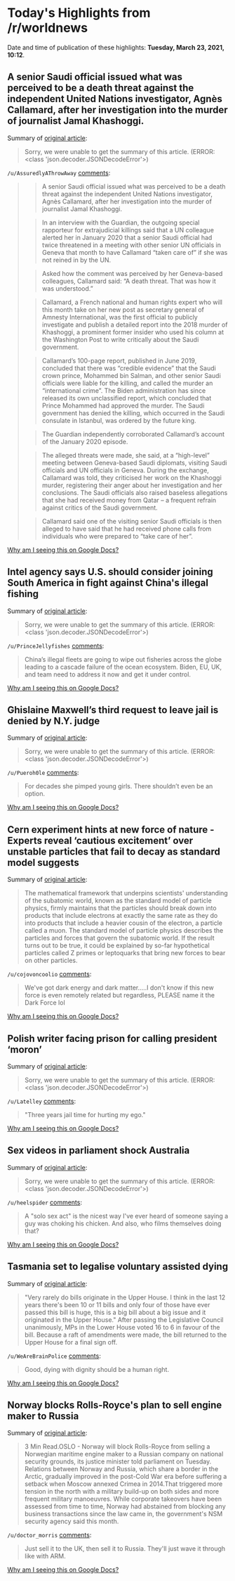 # Today's Highlights from /r/worldnews

Date and time of publication of these highlights: **Tuesday, March 23, 2021, 10:12**.

## A senior Saudi official issued what was perceived to be a death threat against the independent United Nations investigator, Agnès Callamard, after her investigation into the murder of journalist Jamal Khashoggi.

Summary of [original article](https://www.theguardian.com/world/2021/mar/23/top-saudi-official-issued-death-threat-against-uns-khashoggi-investigator):

> Sorry, we were unable to get the summary of this article. (ERROR: <class 'json.decoder.JSONDecodeError'>)

`/u/AssuredlyAThrowAway` [comments](https://www.reddit.com/r/worldnews/comments/mbdg8o/a_senior_saudi_official_issued_what_was_perceived/):

> >A senior Saudi official issued what was perceived to be a death threat against the independent United Nations investigator, Agnès Callamard, after her investigation into the murder of journalist Jamal Khashoggi.
> 
> >In an interview with the Guardian, the outgoing special rapporteur for extrajudicial killings said that a UN colleague alerted her in January 2020 that a senior Saudi official had twice threatened in a meeting with other senior UN officials in Geneva that month to have Callamard “taken care of” if she was not reined in by the UN.
> 
> >Asked how the comment was perceived by her Geneva-based colleagues, Callamard said: “A death threat. That was how it was understood.”
> 
> >Callamard, a French national and human rights expert who will this month take on her new post as secretary general of Amnesty International, was the first official to publicly investigate and publish a detailed report into the 2018 murder of Khashoggi, a prominent former insider who used his column at the Washington Post to write critically about the Saudi government.
> 
> >Callamard’s 100-page report, published in June 2019, concluded that there was “credible evidence” that the Saudi crown prince, Mohammed bin Salman, and other senior Saudi officials were liable for the killing, and called the murder an “international crime”. The Biden administration has since released its own unclassified report, which concluded that Prince Mohammed had approved the murder. The Saudi government has denied the killing, which occurred in the Saudi consulate in Istanbul, was ordered by the future king.
> 
> >The Guardian independently corroborated Callamard’s account of the January 2020 episode.
> 
> >The alleged threats were made, she said, at a “high-level” meeting between Geneva-based Saudi diplomats, visiting Saudi officials and UN officials in Geneva. During the exchange, Callamard was told, they criticised her work on the Khashoggi murder, registering their anger about her investigation and her conclusions. The Saudi officials also raised baseless allegations that she had received money from Qatar – a frequent refrain against critics of the Saudi government.
> 
> >Callamard said one of the visiting senior Saudi officials is then alleged to have said that he had received phone calls from individuals who were prepared to “take care of her”.

[Why am I seeing this on Google Docs?](https://docs.google.com/document/d/1Dc6We63vOXIZsc0op-Bt4abqkYjXzOigalQqFxmvvbM/edit?usp=sharing)

## Intel agency says U.S. should consider joining South America in fight against China's illegal fishing

Summary of [original article](https://www.yahoo.com/news/intel-agency-says-u-consider-005343621.html):

> Sorry, we were unable to get the summary of this article. (ERROR: <class 'json.decoder.JSONDecodeError'>)

`/u/PrinceJellyfishes` [comments](https://www.reddit.com/r/worldnews/comments/mb3qbp/intel_agency_says_us_should_consider_joining/):

> China’s illegal fleets are going to wipe out fisheries across the globe leading to a cascade failure of the ocean ecosystem. Biden, EU, UK, and team need to address it now and get it under control.

[Why am I seeing this on Google Docs?](https://docs.google.com/document/d/1Dc6We63vOXIZsc0op-Bt4abqkYjXzOigalQqFxmvvbM/edit?usp=sharing)

## Ghislaine Maxwell’s third request to leave jail is denied by N.Y. judge

Summary of [original article](https://www.washingtonpost.com/national-security/?_gl=1*1w5divh*_ga*eERsU3RHNUNVM3Q5TnRxN0NMb01nSGFDOE9xa0hvR05oQ3ZUWTcwejdSb3N1cGxGVHBwVnZiSXg4U0lXTWtuYQ..):

> Sorry, we were unable to get the summary of this article. (ERROR: <class 'json.decoder.JSONDecodeError'>)

`/u/Pueroh0le` [comments](https://www.reddit.com/r/worldnews/comments/mbdvvn/ghislaine_maxwells_third_request_to_leave_jail_is/):

> For decades she pimped young girls. There shouldn’t even be an option.

[Why am I seeing this on Google Docs?](https://docs.google.com/document/d/1Dc6We63vOXIZsc0op-Bt4abqkYjXzOigalQqFxmvvbM/edit?usp=sharing)

## Cern experiment hints at new force of nature - Experts reveal ‘cautious excitement’ over unstable particles that fail to decay as standard model suggests

Summary of [original article](https://www.theguardian.com/science/2021/mar/23/large-hadron-collider-scientists-particle-physics):

> The mathematical framework that underpins scientists' understanding of the subatomic world, known as the standard model of particle physics, firmly maintains that the particles should break down into products that include electrons at exactly the same rate as they do into products that include a heavier cousin of the electron, a particle called a muon. The standard model of particle physics describes the particles and forces that govern the subatomic world. If the result turns out to be true, it could be explained by so-far hypothetical particles called Z primes or leptoquarks that bring new forces to bear on other particles.

`/u/cojovoncoolio` [comments](https://www.reddit.com/r/worldnews/comments/mbaqkw/cern_experiment_hints_at_new_force_of_nature/):

> We've got dark energy and dark matter.....I don't know if this new force is even remotely related but regardless, PLEASE name it the Dark Force lol

[Why am I seeing this on Google Docs?](https://docs.google.com/document/d/1Dc6We63vOXIZsc0op-Bt4abqkYjXzOigalQqFxmvvbM/edit?usp=sharing)

## Polish writer facing prison for calling president ‘moron’

Summary of [original article](https://apnews.com/article/joe-biden-donald-trump-media-poland-social-media-059e5db66925f01119c746625b9071e8):

> Sorry, we were unable to get the summary of this article. (ERROR: <class 'json.decoder.JSONDecodeError'>)

`/u/Latelley` [comments](https://www.reddit.com/r/worldnews/comments/mbdg4u/polish_writer_facing_prison_for_calling_president/):

> "Three years jail time for hurting my ego."

[Why am I seeing this on Google Docs?](https://docs.google.com/document/d/1Dc6We63vOXIZsc0op-Bt4abqkYjXzOigalQqFxmvvbM/edit?usp=sharing)

## Sex videos in parliament shock Australia

Summary of [original article](https://news.yahoo.com/sex-videos-parliament-shock-australia-091328446.html):

> Sorry, we were unable to get the summary of this article. (ERROR: <class 'json.decoder.JSONDecodeError'>)

`/u/heelspider` [comments](https://www.reddit.com/r/worldnews/comments/mbc016/sex_videos_in_parliament_shock_australia/):

> A "solo sex act" is the nicest way I've ever heard of someone saying a guy was choking his chicken. And also, who films themselves doing that?

[Why am I seeing this on Google Docs?](https://docs.google.com/document/d/1Dc6We63vOXIZsc0op-Bt4abqkYjXzOigalQqFxmvvbM/edit?usp=sharing)

## Tasmania set to legalise voluntary assisted dying

Summary of [original article](https://www.abc.net.au/news/2021-03-23/tasmania-passes-assisted-dying-legislation/100024852):

> "Very rarely do bills originate in the Upper House. I think in the last 12 years there's been 10 or 11 bills and only four of those have ever passed this bill is huge, this is a big bill about a big issue and it originated in the Upper House." After passing the Legislative Council unanimously, MPs in the Lower House voted 16 to 6 in favour of the bill. Because a raft of amendments were made, the bill returned to the Upper House for a final sign off.

`/u/WeAreBrainPolice` [comments](https://www.reddit.com/r/worldnews/comments/mbcxfw/tasmania_set_to_legalise_voluntary_assisted_dying/):

> Good, dying with dignity should be a human right.

[Why am I seeing this on Google Docs?](https://docs.google.com/document/d/1Dc6We63vOXIZsc0op-Bt4abqkYjXzOigalQqFxmvvbM/edit?usp=sharing)

## Norway blocks Rolls-Royce's plan to sell engine maker to Russia

Summary of [original article](https://www.reuters.com/article/us-rolls-royce-hldg-norway-russia/norway-blocks-rolls-royces-plan-to-sell-engine-maker-to-russia-idUSKBN2BF11U?il=0):

> 3 Min Read.OSLO - Norway will block Rolls-Royce from selling a Norwegian maritime engine maker to a Russian company on national security grounds, its justice minister told parliament on Tuesday. Relations between Norway and Russia, which share a border in the Arctic, gradually improved in the post-Cold War era before suffering a setback when Moscow annexed Crimea in 2014.That triggered more tension in the north with a military build-up on both sides and more frequent military manoeuvres. While corporate takeovers have been assessed from time to time, Norway had abstained from blocking any business transactions since the law came in, the government's NSM security agency said this month.

`/u/doctor_morris` [comments](https://www.reddit.com/r/worldnews/comments/mbbsnb/norway_blocks_rollsroyces_plan_to_sell_engine/):

> Just sell it to the UK, then sell it to Russia. They'll just wave it through like with ARM.

[Why am I seeing this on Google Docs?](https://docs.google.com/document/d/1Dc6We63vOXIZsc0op-Bt4abqkYjXzOigalQqFxmvvbM/edit?usp=sharing)

